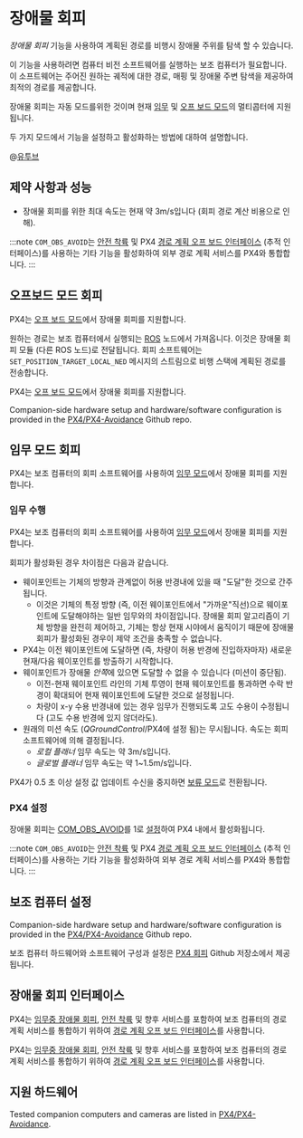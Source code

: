 # 장애물 회피

*장애물 회피* 기능을 사용하여 계획된 경로를 비행시 장애물 주위를 탐색 할 수 있습니다.

이 기능을 사용하려면 컴퓨터 비전 소프트웨어를 실행하는 보조 컴퓨터가 필요합니다. 이 소프트웨어는 주어진 원하는 궤적에 대한 경로, 매핑 및 장애물 주변 탐색을 제공하여 최적의 경로를 제공합니다.

장애물 회피는 자동 모드를위한 것이며 현재 [임무](#mission_mode) 및 [오프 보드 모드](#offboard_mode)의 멀티콥터에 지원됩니다.

두 가지 모드에서 기능을 설정하고 활성화하는 방법에 대하여 설명합니다.

@[유투브](https://youtu.be/PrGt7pKj3tI)


## 제약 사항과 성능

- 장애물 회피를 위한 최대 속도는 현재 약 3m/s입니다 (회피 경로 계산 비용으로 인해).

:::note
`COM_OBS_AVOID`는 [안전 착륙](../computer_vision/safe_landing.md) 및 PX4 [경로 계획 오프 보드 인터페이스](../computer_vision/path_planning_interface.md) (추적 인터페이스)를 사용하는 기타 기능을 활성화하여 외부 경로 계획 서비스를 PX4와 통합합니다.
:::


<span id="offboard_mode"></span>
## 오프보드 모드 회피

PX4는 [오프 보드 모드](../flight_modes/offboard.md)에서 장애물 회피를 지원합니다.

원하는 경로는 보조 컴퓨터에서 실행되는 [ROS](../ros/README.md) 노드에서 가져옵니다. 이것은 장애물 회피 모듈 (다른 ROS 노드)로 전달됩니다. 회피 소프트웨어는 `SET_POSITION_TARGET_LOCAL_NED` 메시지의 스트림으로 비행 스택에 계획된 경로를 전송합니다.

PX4는 [오프 보드 모드](../flight_modes/offboard.md)에서 장애물 회피를 지원합니다.

Companion-side hardware setup and hardware/software configuration is provided in the [PX4/PX4-Avoidance](https://github.com/PX4/PX4-Avoidance) Github repo.


<span id="mission_mode"></span>
## 임무 모드 회피

PX4는 보조 컴퓨터의 회피 소프트웨어를 사용하여 [임무 모드](../flight_modes/mission.md)에서 장애물 회피를 지원합니다.

### 임무 수행

PX4는 보조 컴퓨터의 회피 소프트웨어를 사용하여 [임무 모드](../flight_modes/mission.md)에서 장애물 회피를 지원합니다.

회피가 활성화된 경우 차이점은 다음과 같습니다.
- 웨이포인트는 기체의 방향과 관계없이 허용 반경내에 있을 때 "도달"한 것으로 간주됩니다.
  - 이것은 기체의 특정 방향 (즉, 이전 웨이포인트에서 "가까운"직선)으로 웨이포인트에 도달해야하는 일반 임무와의 차이점입니다. 장애물 회피 알고리즘이 기체 방향을 완전히 제어하고, 기체는 항상 현재 시야에서 움직이기 때문에 장애물 회피가 활성화된 경우이 제약 조건을 충족할 수 없습니다.
- PX4는 이전 웨이포인트에 도달하면 (즉, 차량이 허용 반경에 진입하자마자) 새로운 현재/다음 웨이포인트를 방출하기 시작합니다.
- 웨이포인트가 장애물 *안쪽*에 있으면 도달할 수 없을 수 있습니다 (미션이 중단됨).
  - 이전-현재 웨이포인트 라인의 기체 투영이 현재 웨이포인트를 통과하면 수락 반경이 확대되어 현재 웨이포인트에 도달한 것으로 설정됩니다.
  - 차량이 x-y 수용 반경내에 있는 경우 임무가 진행되도록 고도 수용이 수정됩니다 (고도 수용 반경에 있지 않더라도).
- 원래의 미션 속도 (*QGroundControl*/PX4에 설정 됨)는 무시됩니다. 속도는 회피 소프트웨어에 의해 결정됩니다.
  - *로컬 플래너* 임무 속도는 약 3m/s입니다.
  - *글로벌 플래너* 임무 속도는 약 1~1.5m/s입니다.

PX4가 0.5 초 이상 설정 값 업데이트 수신을 중지하면 [보류 모드](../flight_modes/hold.md)로 전환됩니다.


### PX4 설정

장애물 회피는 [COM_OBS_AVOID](../advanced_config/parameter_reference.md#COM_OBS_AVOID)를 1로 [설정](../advanced_config/parameters.md)하여 PX4 내에서 활성화됩니다.

:::note
`COM_OBS_AVOID`는 [안전 착륙](../computer_vision/safe_landing.md) 및 PX4 [경로 계획 오프 보드 인터페이스](../computer_vision/path_planning_interface.md) (추적 인터페이스)를 사용하는 기타 기능을 활성화하여 외부 경로 계획 서비스를 PX4와 통합합니다.
:::

## 보조 컴퓨터 설정

Companion-side hardware setup and hardware/software configuration is provided in the [PX4/PX4-Avoidance](https://github.com/PX4/PX4-Avoidance) Github repo.

보조 컴퓨터 하드웨어와 소프트웨어 구성과 설정은 [PX4 회피](https://github.com/PX4/avoidance#obstacle-detection-and-avoidance) Github 저장소에서 제공됩니다.


<span id="interface"></span>
## 장애물 회피 인터페이스

PX4는 [임무중 장애물 회피](../computer_vision/obstacle_avoidance.md#mission_mode), [안전 착륙](../computer_vision/safe_landing.md) 및 향후 서비스를 포함하여 보조 컴퓨터의 경로 계획 서비스를 통합하기 위하여 [경로 계획 오프 보드 인터페이스](../computer_vision/path_planning_interface.md)를 사용합니다.

PX4는 [임무중 장애물 회피](../computer_vision/obstacle_avoidance.md#mission_mode), [안전 착륙](../computer_vision/safe_landing.md) 및 향후 서비스를 포함하여 보조 컴퓨터의 경로 계획 서비스를 통합하기 위하여 [경로 계획 오프 보드 인터페이스](../computer_vision/path_planning_interface.md)를 사용합니다.

## 지원 하드웨어

Tested companion computers and cameras are listed in [PX4/PX4-Avoidance](https://github.com/PX4/PX4-Avoidance#run-on-hardware).

<!-- ## Further Information -->
<!-- @mrivi is expert! -->


